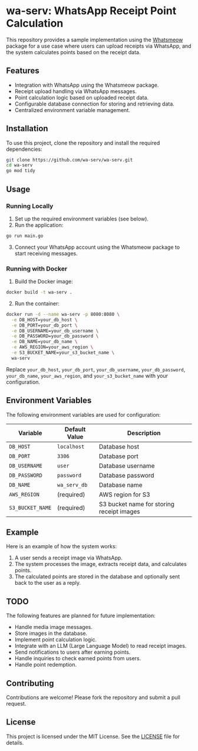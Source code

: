 # wa-serv: WhatsApp Receipt Point Calculation

This repository provides a sample implementation using the [Whatsmeow](https://github.com/tulir/whatsmeow) package for a use case where users can upload receipts via WhatsApp, and the system calculates points based on the receipt data.

## Features

- Integration with WhatsApp using the Whatsmeow package.
- Receipt upload handling via WhatsApp messages.
- Point calculation logic based on uploaded receipt data.
- Configurable database connection for storing and retrieving data.
- Centralized environment variable management.

## Installation

To use this project, clone the repository and install the required dependencies:

```bash
git clone https://github.com/wa-serv/wa-serv.git
cd wa-serv
go mod tidy
```

## Usage

### Running Locally

1. Set up the required environment variables (see below).
2. Run the application:

```bash
go run main.go
```

3. Connect your WhatsApp account using the Whatsmeow package to start receiving messages.

### Running with Docker

1. Build the Docker image:

```bash
docker build -t wa-serv .
```

2. Run the container:

```bash
docker run -d --name wa-serv -p 8080:8080 \
  -e DB_HOST=your_db_host \
  -e DB_PORT=your_db_port \
  -e DB_USERNAME=your_db_username \
  -e DB_PASSWORD=your_db_password \
  -e DB_NAME=your_db_name \
  -e AWS_REGION=your_aws_region \
  -e S3_BUCKET_NAME=your_s3_bucket_name \
  wa-serv
```

Replace `your_db_host`, `your_db_port`, `your_db_username`, `your_db_password`, `your_db_name`, `your_aws_region`, and `your_s3_bucket_name` with your configuration.

## Environment Variables

The following environment variables are used for configuration:

| Variable         | Default Value   | Description                              |
|------------------|-----------------|------------------------------------------|
| `DB_HOST`        | `localhost`     | Database host                            |
| `DB_PORT`        | `3306`          | Database port                            |
| `DB_USERNAME`    | `user`          | Database username                        |
| `DB_PASSWORD`    | `password`      | Database password                        |
| `DB_NAME`        | `wa_serv_db`    | Database name                            |
| `AWS_REGION`     | (required)      | AWS region for S3                        |
| `S3_BUCKET_NAME` | (required)      | S3 bucket name for storing receipt images |

## Example

Here is an example of how the system works:

1. A user sends a receipt image via WhatsApp.
2. The system processes the image, extracts receipt data, and calculates points.
3. The calculated points are stored in the database and optionally sent back to the user as a reply.

## TODO

The following features are planned for future implementation:

- Handle media image messages.
- Store images in the database.
- Implement point calculation logic.
- Integrate with an LLM (Large Language Model) to read receipt images.
- Send notifications to users after earning points.
- Handle inquiries to check earned points from users.
- Handle point redemption.


## Contributing

Contributions are welcome! Please fork the repository and submit a pull request.

## License

This project is licensed under the MIT License. See the [LICENSE](LICENSE) file for details.
